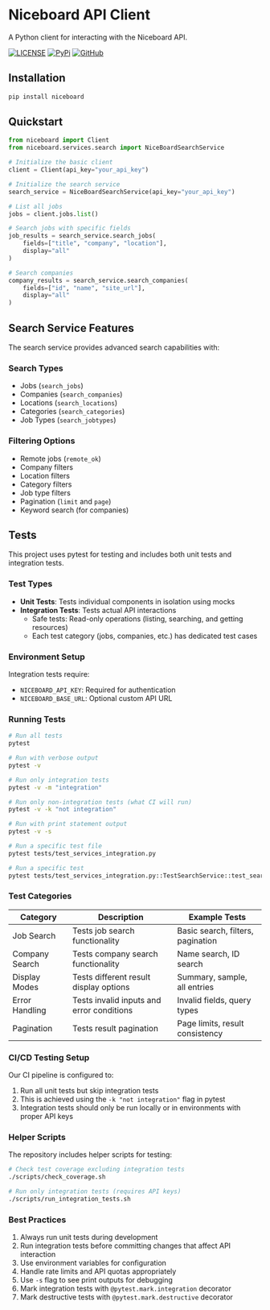 # Niceboard API Client

A Python client for interacting with the Niceboard API.

[![LICENSE](https://img.shields.io/badge/license-MIT-blue.svg)](https://github.com/workflowing/niceboard/blob/main/LICENSE)
[![PyPi](https://img.shields.io/pypi/v/niceboard)](https://pypi.org/project/niceboard/)
[![GitHub](https://img.shields.io/badge/github-repo-blue.svg)](https://github.com/workflowing/niceboard)

## Installation

```bash
pip install niceboard
```

## Quickstart

```python
from niceboard import Client
from niceboard.services.search import NiceBoardSearchService

# Initialize the basic client
client = Client(api_key="your_api_key")

# Initialize the search service
search_service = NiceBoardSearchService(api_key="your_api_key")

# List all jobs
jobs = client.jobs.list()

# Search jobs with specific fields
job_results = search_service.search_jobs(
    fields=["title", "company", "location"],
    display="all"
)

# Search companies
company_results = search_service.search_companies(
    fields=["id", "name", "site_url"],
    display="all"
)
```

## Search Service Features

The search service provides advanced search capabilities with:

### Search Types

- Jobs (`search_jobs`)
- Companies (`search_companies`)
- Locations (`search_locations`)
- Categories (`search_categories`)
- Job Types (`search_jobtypes`)

### Filtering Options

- Remote jobs (`remote_ok`)
- Company filters
- Location filters
- Category filters
- Job type filters
- Pagination (`limit` and `page`)
- Keyword search (for companies)

## Tests

This project uses pytest for testing and includes both unit tests and integration tests.

### Test Types

- **Unit Tests**: Tests individual components in isolation using mocks
- **Integration Tests**: Tests actual API interactions
  - Safe tests: Read-only operations (listing, searching, and getting resources)
  - Each test category (jobs, companies, etc.) has dedicated test cases

### Environment Setup

Integration tests require:

- `NICEBOARD_API_KEY`: Required for authentication
- `NICEBOARD_BASE_URL`: Optional custom API URL

### Running Tests

```bash
# Run all tests
pytest

# Run with verbose output
pytest -v

# Run only integration tests
pytest -v -m "integration"

# Run only non-integration tests (what CI will run)
pytest -v -k "not integration"

# Run with print statement output
pytest -v -s

# Run a specific test file
pytest tests/test_services_integration.py

# Run a specific test
pytest tests/test_services_integration.py::TestSearchService::test_search_jobs_basic
```

### Test Categories

| Category       | Description                               | Example Tests                     |
| -------------- | ----------------------------------------- | --------------------------------- |
| Job Search     | Tests job search functionality            | Basic search, filters, pagination |
| Company Search | Tests company search functionality        | Name search, ID search            |
| Display Modes  | Tests different result display options    | Summary, sample, all entries      |
| Error Handling | Tests invalid inputs and error conditions | Invalid fields, query types       |
| Pagination     | Tests result pagination                   | Page limits, result consistency   |

### CI/CD Testing Setup

Our CI pipeline is configured to:

1. Run all unit tests but skip integration tests
2. This is achieved using the `-k "not integration"` flag in pytest
3. Integration tests should only be run locally or in environments with proper API keys

### Helper Scripts

The repository includes helper scripts for testing:

```bash
# Check test coverage excluding integration tests
./scripts/check_coverage.sh

# Run only integration tests (requires API keys)
./scripts/run_integration_tests.sh
```

### Best Practices

1. Always run unit tests during development
2. Run integration tests before committing changes that affect API interaction
3. Use environment variables for configuration
4. Handle rate limits and API quotas appropriately
5. Use `-s` flag to see print outputs for debugging
6. Mark integration tests with `@pytest.mark.integration` decorator
7. Mark destructive tests with `@pytest.mark.destructive` decorator
